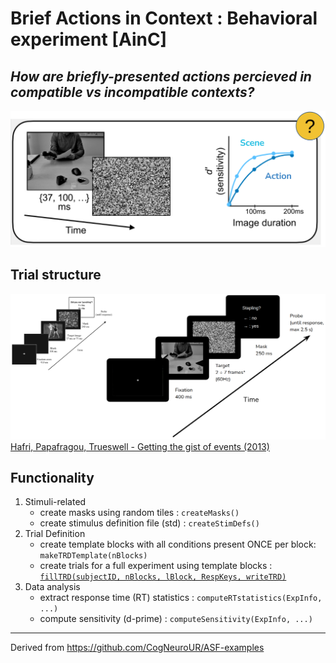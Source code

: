 # Brief Actions in Context : Behavioral experiment [AinC]
## *How are briefly-presented actions percieved in compatible vs incompatible contexts?*

![idea_hafri](docs/brief-ac_inspiration.png)

## Trial structure 

![trial_structure](docs/brief-ac_trial-structure.png)
[Hafri, Papafragou, Trueswell - Getting the gist of events (2013)](http://content.apa.org/journals/xge/142/3/880)

## Functionality

1. Stimuli-related
    - create masks using random tiles : `createMasks()`
    - create stimulus definition file (std) : `createStimDefs()`
2. Trial Definition
    - create template blocks with all conditions present ONCE per block: `makeTRDTemplate(nBlocks)`
    - create trials for a full experiment using template blocks : [`fillTRD(subjectID, nBlocks, lBlock, RespKeys, writeTRD)`](fillTRD.m)
3. Data analysis
    - extract response time (RT) statistics : `computeRTstatistics(ExpInfo, ...)`
    - compute sensitivity (d-prime) : `computeSensitivity(ExpInfo, ...)`

---

Derived from https://github.com/CogNeuroUR/ASF-examples